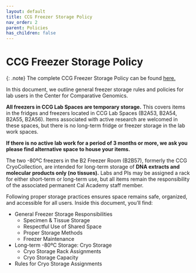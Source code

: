 ```yaml
---
layout: default
title: CCG Freezer Storage Policy
nav_order: 2
parent: Policies
has_children: false
---
```

# CCG Freezer Storage Policy

{: .note} 
The complete CCG Freezer Storage Policy can be found [here.](https://drive.google.com/file/d/1HGbHiOVYk72Z17v3pOmcVqnXF0o7rze2/view?usp=sharing)

In this document, we outline general freezer storage rules and policies for lab users in the Center for Comparative Genomics. 

**All freezers in CCG Lab Spaces are temporary storage.** This covers items in the fridges and freezers located in CCG Lab Spaces (B2A53, B2A54, B2A55, B2A56). Items associated with active research are welcomed in these spaces, but there is no long-term fridge or freezer storage in the lab work spaces.

**If there is no active lab work for a period of 3 months or more, we ask you please find alternative space to house your items.**

The two -80ºC freezers in the B2 Freezer Room (B2B57), formerly the CCG CryoCollection, are intended for long-term storage of **DNA extracts and molecular products only (no tissues).** Labs and PIs may be assigned a rack for either short-term or long-term use, but all items remain the responsibility of the associated permanent Cal Academy staff member. 

Following proper storage practices ensures space remains safe, organized, and accessible for all users. Inside this document, you’ll find:
- General Freezer Storage Responsibilities
  - Specimen & Tissue Storage
  - Respectful Use of Shared Space
  - Proper Storage Methods
  - Freezer Maintenance
- Long-term -80ºC Storage: Cryo Storage
  - Cryo Storage Rack Assignments
  - Cryo Storage Capacity
- Rules for Cryo Storage Assignments
